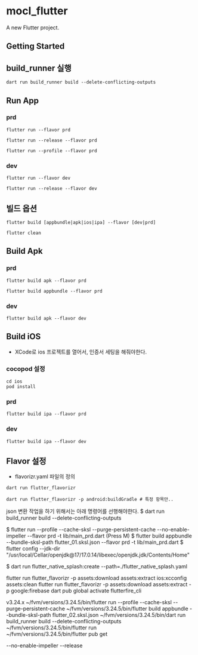 # mocl_flutter

A new Flutter project.

## Getting Started

## build_runner 실행

```shell
dart run build_runner build --delete-conflicting-outputs
```

## Run App

### prd

```shell
flutter run --flavor prd
```

```shell
flutter run --release --flavor prd
```

```shell
flutter run --profile --flavor prd
```

### dev

```shell
flutter run --flavor dev
```

```shell
flutter run --release --flavor dev
```

## 빌드 옵션

```shell
flutter build [appbundle|apk|ios|ipa] --flavor [dev|prd]
```

```shell
flutter clean
```

## Build Apk

### prd

```shell
flutter build apk --flavor prd
```

```shell
flutter build appbundle --flavor prd 
```

### dev

```shell
flutter build apk --flavor dev
```

## Build iOS

* XCode로 ios 프로젝트를 열어서, 인증서 세팅을 해줘야한다.

### cocopod 설정

```shell
cd ios
pod install
```

### prd

```shell
flutter build ipa --flavor prd
```

### dev

```shell
flutter build ipa --flavor dev
```

## Flavor 설정
* flavorizr.yaml 파일의 정의

```shell
dart run flutter_flavorizr
```

```shell
dart run flutter_flavorizr -p android:buildGradle # 특정 항목만..
```

json 변환 작업을 하기 위해서는 아래 명령어를 선행해야한다. 
$ dart run build_runner build --delete-conflicting-outputs       

$ flutter run --profile --cache-sksl --purge-persistent-cache --no-enable-impeller --flavor prd -t lib/main_prd.dart (Press M)
$ flutter build appbundle --bundle-sksl-path flutter_01.sksl.json --flavor prd -t lib/main_prd.dart
$ flutter config --jdk-dir "/usr/local/Cellar/openjdk@17/17.0.14/libexec/openjdk.jdk/Contents/Home"

$ dart run flutter_native_splash:create --path=./flutter_native_splash.yaml

flutter run flutter_flavorizr -p assets:download assets:extract ios:xcconfig assets:clean
flutter run flutter_flavorizr -p assets:download assets:extract -p google:firebase
dart pub global activate flutterfire_cli

v3.24.x
~/fvm/versions/3.24.5/bin/flutter run --profile --cache-sksl --purge-persistent-cache
~/fvm/versions/3.24.5/bin/flutter build appbundle --bundle-sksl-path flutter_02.sksl.json
~/fvm/versions/3.24.5/bin/dart run build_runner build --delete-conflicting-outputs
~/fvm/versions/3.24.5/bin/flutter run  
~/fvm/versions/3.24.5/bin/flutter pub get  

--no-enable-impeller --release